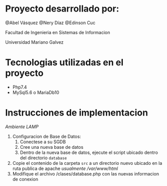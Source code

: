 # Proyecto desarrollado por:
@Abel Vásquez
@Nery Díaz
@Edinson Cuc

Facultad de Ingenieria en Sistemas de Informacion 

Universidad Mariano Galvez

# Tecnologias utilizadas en el proyecto

- Php7.4 
- MySql5.6 o MariaDb10

# Instrucciones de implementacion

*Ambiente LAMP*

1) Configuracion de Base de Datos:
   1) Conectese a su SGDB
   2) Cree una nueva base de datos
   3) Dentro de la nueva base de datos, ejecute el script ubicado dentro del directorio `database`
2) Copie el contenido de la carpeta `src` a un directorio nuevo ubicado en la ruta publica de apache _usualmente /var/www/html_
3) Modifique el archivo /clases/database.php con las nuevas informacion de conexion



